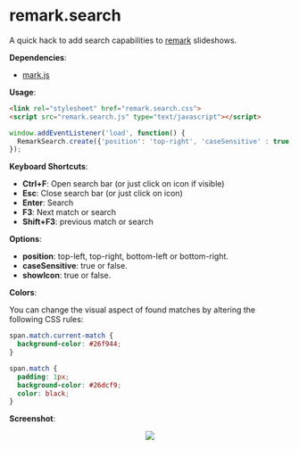 # remark.search

A quick hack to add search capabilities to [remark](https://github.com/gnab/remark) slideshows. 

**Dependencies**: 
  * [mark.js](https://markjs.io/)

**Usage**: 

```html
<link rel="stylesheet" href="remark.search.css">
<script src="remark.search.js" type="text/javascript"></script>
```

```javascript
window.addEventListener('load', function() {
  RemarkSearch.create({'position': 'top-right', 'caseSensitive' : true, 'showIcon': true});
});
```

**Keyboard Shortcuts**:

  * **Ctrl+F**: Open search bar (or just click on icon if visible) 
  * **Esc**: Close search bar (or just click on icon)
  * **Enter**: Search
  * **F3**: Next match or search
  * **Shift+F3**: previous match or search

**Options**:
  * **position**: top-left, top-right, bottom-left or bottom-right.
  * **caseSensitive**: true or false.
  * **showIcon**: true or false.

**Colors**:

You can change the visual aspect of found matches by altering the following CSS rules:

```css
span.match.current-match {
  background-color: #26f944;
}

span.match {
  padding: 1px;
  background-color: #26dcf9;
  color: black;
}
```

**Screenshot**:

<p align="center">
<img src="https://cdn.pbrd.co/images/GQWEGvX.png">
</p>
